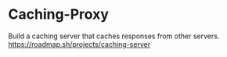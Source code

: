 # Caching-Proxy
Build a caching server that caches responses from other servers.
https://roadmap.sh/projects/caching-server